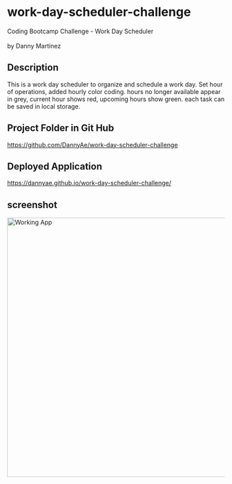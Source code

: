 # work-day-scheduler-challenge
Coding Bootcamp Challenge - Work Day Scheduler<br><Br>
by Danny Martinez

## Description 

This is a work day scheduler to organize and schedule a work day. Set hour of operations, added hourly color coding. hours no longer available appear in grey, current hour shows red, upcoming hours show green. each task can be saved in local storage.
  
## Project Folder in Git Hub
  
https://github.com/DannyAe/work-day-scheduler-challenge

## Deployed Application

https://dannyae.github.io/work-day-scheduler-challenge/


## screenshot
  
<img src="https://github.com/DannyAe/work-day-scheduler-challenge/blob/main/images/work-day-scheduler.png" alt="Working App" width="600">
  
  
